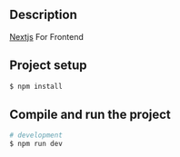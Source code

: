 ## Description

[Nextjs](https://nextjs.org/docs) For Frontend

## Project setup

```bash
$ npm install
```

## Compile and run the project

```bash
# development
$ npm run dev

```

